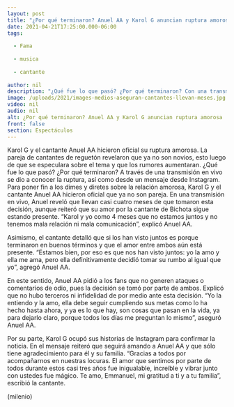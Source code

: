 ```yaml
---
layout: post
title: "¿Por qué terminaron? Anuel AA y Karol G anuncian ruptura amorosa"
date: 2021-04-21T17:25:00.000-06:00
tags:
  
  - Fama
  
  - musica
  
  - cantante
  
author: nil
description: "¿Qué fue lo que pasó? ¿Por qué terminaron? Con una transmisión en vivo y un mensaje por Instagram, Anuel AA y Karol G confirmaron la noticia de que terminaron su relación amorosa. "
image: /uploads/2021/images-medios-aseguran-cantantes-llevan-meses.jpg
video: nil
audio: nil
alt: ¿Por qué terminaron? Anuel AA y Karol G anuncian ruptura amorosa
front: false
section: Espectáculos
---
```


Karol G y el cantante Anuel AA hicieron oficial su ruptura amorosa. La pareja de cantantes de reguetón revelaron que ya no son novios, esto luego de que se especulara sobre el tema y que los rumores aumentaran. ¿Qué fue lo que pasó? ¿Por qué terminaron? A través de una transmisión en vivo se dio a conocer la ruptura, así como desde un mensaje desde Instagram. Para poner fin a los dimes y diretes sobre la relación amorosa, Karol G y el cantante Anuel AA hicieron oficial que ya no son pareja. En una transmisión en vivo, Anuel reveló que llevan casi cuatro meses de que tomaron esta decisión, aunque reiteró que su amor por la cantante de Bichota sigue estando presente. “Karol y yo como 4 meses que no estamos juntos y no tenemos mala relación ni mala comunicación”, explicó Anuel AA. 

Asimismo, el cantante detalló que si los han visto juntos es porque terminaron en buenos términos y que el amor entre ambos aún está presente. “Estamos bien, por eso es que nos han visto juntos: yo la amo y ella me ama, pero ella definitivamente decidió tomar su rumbo al igual que yo”, agregó Anuel AA. 

En este sentido, Anuel AA pidió a los fans que no generen ataques o comentarios de odio, pues la decisión se tomó por parte de ambos. Explicó que no hubo terceros ni infidelidad de por medio ante esta decisión. “Yo la entiendo y la amo, ella debe seguir cumpliendo sus metas como lo ha hecho hasta ahora, y ya es lo que hay, son cosas que pasan en la vida, ya para dejarlo claro, porque todos los días me preguntan lo mismo”, aseguró Anuel AA. 

Por su parte, Karol G ocupó sus historias de Instagram para confirmar la noticia. En el mensaje reiteró que seguirá amando a Anuel AA y que sólo tiene agradecimiento para él y su familia. “Gracias a todos por acompañarnos en nuestras locuras. El amor que sentimos por parte de todos durante estos casi tres años fue inigualable, increíble y vibrar junto con ustedes fue mágico. Te amo, Emmanuel, mi gratitud a ti y a tu familia”, escribió la cantante. 

(milenio)